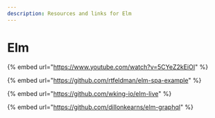 ```yaml
---
description: Resources and links for Elm
---
```


# Elm

{% embed url="https://www.youtube.com/watch?v=5CYeZ2kEiOI" %}

{% embed url="https://github.com/rtfeldman/elm-spa-example" %}

{% embed url="https://github.com/wking-io/elm-live" %}

{% embed url="https://github.com/dillonkearns/elm-graphql" %}





